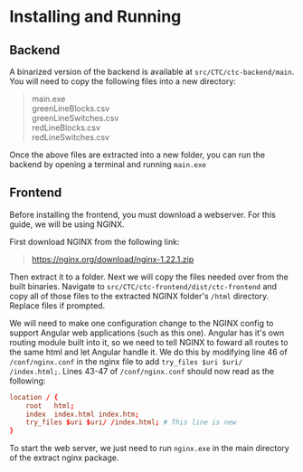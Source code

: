 # Installing and Running

## Backend
A binarized version of the backend is available at `src/CTC/ctc-backend/main`. You will need to copy the following files into a new directory:
> main.exe  
> greenLineBlocks.csv  
> greenLineSwitches.csv  
> redLineBlocks.csv  
> redLineSwitches.csv  

Once the above files are extracted into a new folder, you can run the backend by opening a terminal and running `main.exe`

## Frontend
Before installing the frontend, you must download a webserver. For this guide, we will be using NGINX.

First download NGINX from the following link:
> https://nginx.org/download/nginx-1.22.1.zip

Then extract it to a folder. Next we will copy the files needed over from the built binaries. Navigate to `src/CTC/ctc-frontend/dist/ctc-frontend` and copy all of those files to the extracted NGINX folder's `/html` directory. Replace files if prompted.

We will need to make one configuration change to the NGINX config to support Angular web applications (such as this one). Angular has it's own routing module built into it, so we need to tell NGINX to foward all routes to the same html and let Angular handle it. We do this by modifying line 46 of `/conf/nginx.conf` in the nginx file to add `try_files $uri $uri/ /index.html;`. Lines 43-47 of `/conf/nginx.conf` should now read as the following:  
```conf
location / {
    root   html;
    index  index.html index.htm;
    try_files $uri $uri/ /index.html; # This line is new
}
```
To start the web server, we just need to run `nginx.exe` in the main directory of the extract nginx package.